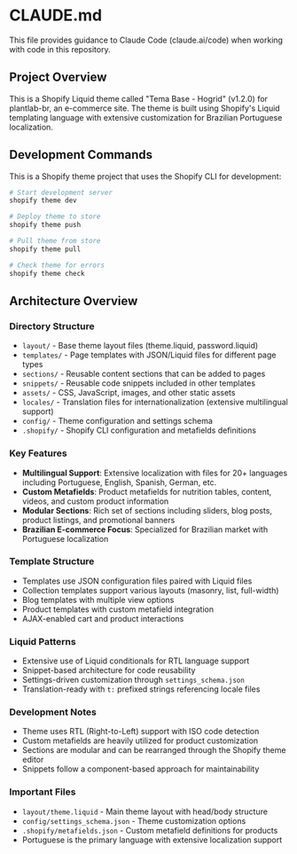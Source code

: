 # CLAUDE.md

This file provides guidance to Claude Code (claude.ai/code) when working with code in this repository.

## Project Overview

This is a Shopify Liquid theme called "Tema Base - Hogrid" (v1.2.0) for plantlab-br, an e-commerce site. The theme is built using Shopify's Liquid templating language with extensive customization for Brazilian Portuguese localization.

## Development Commands

This is a Shopify theme project that uses the Shopify CLI for development:

```bash
# Start development server
shopify theme dev

# Deploy theme to store
shopify theme push

# Pull theme from store
shopify theme pull

# Check theme for errors
shopify theme check
```

## Architecture Overview

### Directory Structure
- `layout/` - Base theme layout files (theme.liquid, password.liquid)
- `templates/` - Page templates with JSON/Liquid files for different page types
- `sections/` - Reusable content sections that can be added to pages
- `snippets/` - Reusable code snippets included in other templates
- `assets/` - CSS, JavaScript, images, and other static assets
- `locales/` - Translation files for internationalization (extensive multilingual support)
- `config/` - Theme configuration and settings schema
- `.shopify/` - Shopify CLI configuration and metafields definitions

### Key Features
- **Multilingual Support**: Extensive localization with files for 20+ languages including Portuguese, English, Spanish, German, etc.
- **Custom Metafields**: Product metafields for nutrition tables, content, videos, and custom product information
- **Modular Sections**: Rich set of sections including sliders, blog posts, product listings, and promotional banners
- **Brazilian E-commerce Focus**: Specialized for Brazilian market with Portuguese localization

### Template Structure
- Templates use JSON configuration files paired with Liquid files
- Collection templates support various layouts (masonry, list, full-width)
- Blog templates with multiple view options
- Product templates with custom metafield integration
- AJAX-enabled cart and product interactions

### Liquid Patterns
- Extensive use of Liquid conditionals for RTL language support
- Snippet-based architecture for code reusability
- Settings-driven customization through `settings_schema.json`
- Translation-ready with `t:` prefixed strings referencing locale files

### Development Notes
- Theme uses RTL (Right-to-Left) support with ISO code detection
- Custom metafields are heavily utilized for product customization
- Sections are modular and can be rearranged through the Shopify theme editor
- Snippets follow a component-based approach for maintainability

### Important Files
- `layout/theme.liquid` - Main theme layout with head/body structure
- `config/settings_schema.json` - Theme customization options
- `.shopify/metafields.json` - Custom metafield definitions for products
- Portuguese is the primary language with extensive localization support
